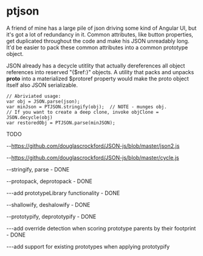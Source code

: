 # ptjson

A friend of mine has a large pile of json driving some kind of Angular UI, but it's got a lot of redundancy in it. Common attributes, like button properties, get duplicated throughout the code and make his JSON unreadably long. It'd be easier to pack these common attributes into a common prototype object.

JSON already has a decycle utitlity that actually dereferences all object references into reserved "{$ref:<JSONPath>}" objects. A utility that packs and unpacks __proto__ into a materialized $protoref property would make the proto object itself also JSON serializable.

```
// Abriviated usage:
var obj = JSON.parse(json);
var minJson = PTJSON.stringify(obj);  // NOTE - munges obj. 
// If you want to create a deep clone, invoke objClone = JSON.decycle(obj)
var restoredObj = PTJSON.parse(minJSON);
```

TODO

--https://github.com/douglascrockford/JSON-js/blob/master/json2.js

--https://github.com/douglascrockford/JSON-js/blob/master/cycle.js

--stringify, parse - DONE

--protopack, deprotopack - DONE

---add prototypeLibrary functionality - DONE

--shallowify, deshalowify - DONE

--prototypify, deprototypify - DONE

---add override detection when scoring prototype parents by their footprint - DONE

---add support for existing prototypes when applying prototypify
